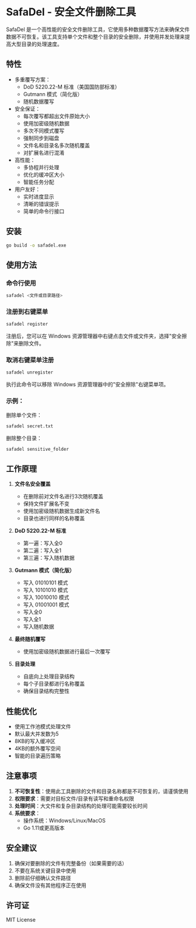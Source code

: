 # SafaDel - 安全文件删除工具

SafaDel 是一个高性能的安全文件删除工具，它使用多种数据覆写方法来确保文件数据不可恢复。该工具支持单个文件和整个目录的安全删除，并使用并发处理来提高大型目录的处理速度。

## 特性

- 多重覆写方案：
  - DoD 5220.22-M 标准（美国国防部标准）
  - Gutmann 模式（简化版）
  - 随机数据覆写
- 安全保证：
  - 每次覆写都超出文件原始大小
  - 使用加密级随机数据
  - 多次不同模式覆写
  - 强制同步到磁盘
  - 文件名和目录名多次随机覆盖
  - 对扩展名进行混淆
- 高性能：
  - 多协程并行处理
  - 优化的缓冲区大小
  - 智能任务分配
- 用户友好：
  - 实时进度显示
  - 清晰的错误提示
  - 简单的命令行接口

## 安装

```bash
go build -o safadel.exe
```

## 使用方法

### 命令行使用
```bash
safadel <文件或目录路径>
```

### 注册到右键菜单
```bash
safadel register
```
注册后，您可以在 Windows 资源管理器中右键点击文件或文件夹，选择"安全擦除"来删除文件。

### 取消右键菜单注册
```bash
safadel unregister
```
执行此命令可以移除 Windows 资源管理器中的"安全擦除"右键菜单项。

### 示例：

删除单个文件：
```bash
safadel secret.txt
```

删除整个目录：
```bash
safadel sensitive_folder
```

## 工作原理

1. **文件名安全覆盖**
   - 在删除前对文件名进行3次随机覆盖
   - 保持文件扩展名不变
   - 使用加密级随机数据生成新文件名
   - 目录也进行同样的名称覆盖

2. **DoD 5220.22-M 标准**
   - 第一遍：写入全0
   - 第二遍：写入全1
   - 第三遍：写入随机数据

3. **Gutmann 模式（简化版）**
   - 写入 01010101 模式
   - 写入 10101010 模式
   - 写入 10010010 模式
   - 写入 01001001 模式
   - 写入全0
   - 写入全1
   - 写入随机数据

4. **最终随机覆写**
   - 使用加密级随机数据进行最后一次覆写

5. **目录处理**
   - 自底向上处理目录结构
   - 每个子目录都进行名称覆盖
   - 确保目录结构完整性

## 性能优化

- 使用工作池模式处理文件
- 默认最大并发数为5
- 8KB的写入缓冲区
- 4KB的额外覆写空间
- 智能的目录遍历策略

## 注意事项

1. **不可恢复性**：使用此工具删除的文件和目录名称都是不可恢复的，请谨慎使用
2. **权限要求**：需要对目标文件/目录有读写和重命名权限
3. **处理时间**：大文件和复杂目录结构的处理可能需要较长时间
4. **系统要求**：
   - 操作系统：Windows/Linux/MacOS
   - Go 1.11或更高版本

## 安全建议

1. 确保对要删除的文件有完整备份（如果需要的话）
2. 不要在系统关键目录中使用
3. 删除前仔细确认文件路径
4. 确保文件没有其他程序正在使用

## 许可证

MIT License

